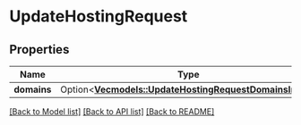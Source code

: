 # UpdateHostingRequest

## Properties

Name | Type | Description | Notes
------------ | ------------- | ------------- | -------------
**domains** | Option<[**Vec<models::UpdateHostingRequestDomainsInner>**](updateHosting_request_domains_inner.md)> |  | [optional]

[[Back to Model list]](../README.md#documentation-for-models) [[Back to API list]](../README.md#documentation-for-api-endpoints) [[Back to README]](../README.md)


